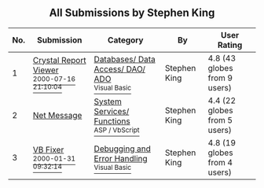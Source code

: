﻿<div align="center">

## All Submissions by Stephen King

</div>

No.  | Submission | Category | By   | User Rating
---- | ---------- | -------- | ---- | -----------
1 | [Crystal Report Viewer<br /><sup>2000-07-16 21:10:04</sup>](https://github.com/Planet-Source-Code/stephen-king-crystal-report-viewer__1-9817) | [Databases/ Data Access/ DAO/ ADO<br /><sup>Visual Basic</sup>](../ByCategory/databases-data-access-dao-ado__1-6.md) | Stephen King | 4.8 (43 globes from 9 users)
2 | [Net Message<br />](https://github.com/Planet-Source-Code/stephen-king-net-message__4-6923) | [System Services/ Functions<br /><sup>ASP / VbScript</sup>](../ByCategory/system-services-functions__4-23.md) | Stephen King | 4.4 (22 globes from 5 users)
3 | [VB Fixer<br /><sup>2000-01-31 09:32:14</sup>](https://github.com/Planet-Source-Code/stephen-king-vb-fixer__1-5810) | [Debugging and Error Handling<br /><sup>Visual Basic</sup>](../ByCategory/debugging-and-error-handling__1-26.md) | Stephen King | 4.8 (19 globes from 4 users)
